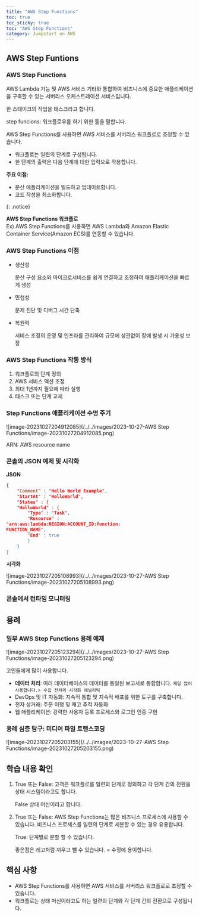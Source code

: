 ```yaml
---
title: "AWS Step Functions"
toc: true
toc_sticky: true
toc: "AWS Step Functions"
category: Jumpstart on AWS
---
```


## AWS Step Funtions

### AWS Step Functions

AWS Lambda 기능 및 AWS 서비스 기타와 통합하여 비즈니스에 중요한 애플리케이션을 구축할 수 있는 서버리스 오케스트레이션 서비스입니다.

한 스테이크의 작업을 태스크라고 합니다.

step funcions: 워크플로우를 하기 위한 툴을 말합니다.

AWS Step Functions를 사용하면 AWS 서비스를 서버리스 워크플로로 조정할 수 있습니다. 

- 워크플로는 일련의 단계로 구성됩니다. 
- 한 단계의 출력은 다음 단계에 대한 입력으로 작용합니다. 

**주요 이점:** 

- 분산 애플리케이션을 빌드하고 업데이트합니다.
- 코드 작성을 최소화합니다.

{: .notice}

**AWS Step Functions 워크플로**<br>Ex) AWS Step Functions를 사용하면 AWS Lambda와 Amazon Elastic Container Service(Amazon ECS)를 연동할 수 있습니다.

### AWS Step Functions 이점

- 생산성

  분산 구성 요소와 마이크로서비스를 쉽게 연결하고 조정하여 애플리케이션을 빠르게 생성

- 민첩성

  문제 진단 및 디버그 시간 단축

- 복원력

  서비스 조정의 운영 및 인프라를 관리하여 규모에 상관없이 장애 발생 시 가용성 보장

### AWS Step Functions 작동 방식

1. 워크플로의 단계 정의
2. AWS 서비스 액션 조정
3. 최대 1년까지 필요에 따라 실행
4. 태스크 또는 단계 교체

### Step Functions 애플리케이션 수명 주기

![image-20231027204912085](/../../images/2023-10-27-AWS Step Functions/image-20231027204912085.png)

ARN: AWS resource name

### 콘솔의 JSON 예제 및 시각화

**JSON**

```json
{
	"Comment“ : "Hello World Example",
    "StartAt" : "HelloWorld",
	"States" : {
    "HelloWorld" : {
		"Type" : "Task",
		"Resource" :
"arn:aws:lambda:REGION:ACCOUNT_ID:function:
FUNCTION_NAME",
		"End" : true
		}
	}
}
```

**시각화**

![image-20231027205108993](/../../images/2023-10-27-AWS Step Functions/image-20231027205108993.png)



### 콘솔에서 런타임 모니터링

## 용례

### 일부 AWS Step Functions 용례 예제

![image-20231027205123294](/../../images/2023-10-27-AWS Step Functions/image-20231027205123294.png)

고인들에게 많이 사용합니다.

- <span class="hlm">**데이터 처리**</span>: 여러 데이터베이스의 데이터를 통일된 보고서로 통합합니다.  `제일 많이 사용합니다.> 수집 전처리 시각화 에널리틱 `
- DevOps 및 IT 자동화: 지속적 통합 및 지속적 배포를 위한 도구를 구축합니다. 
- 전자 상거래: 주문 이행 및 재고 추적 자동화 
- 웹 애플리케이션: 강력한 사용자 등록 프로세스와 로그인 인증 구현

### 용례 심층 탐구: 미디어 파일 트랜스코딩

![image-20231027205203155](/../../images/2023-10-27-AWS Step Functions/image-20231027205203155.png)

## 학습 내용 확인

1. True 또는 False: 고객은 워크플로를 일련의 단계로 정의하고 각 단계 간의 전환을 상태 시스템이라고도 합니다. 

   False 상태 머신이라고 합니다.

2. True 또는 False: AWS Step Functions는 많은 비즈니스 프로세스에 사용할 수 있습니다. 비즈니스 프로세스를 일련의 단계로 세분할 수 있는 경우 유용합니다. 

   True: 단계별로 분할 할 수 있습니다.

   좋은점은 레고처럼 끼우고 뺄 수 있습니다. = 수정에 용이합니다.  

## 핵심 사항

- AWS Step Functions를 사용하면 AWS 서비스를 서버리스 워크플로로 조정할 수 있습니다. 
- 워크플로는 상태 머신이라고도 하는 일련의 단계와 각 단계 간의 전환으로 구성됩니다.